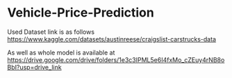 # Vehicle-Price-Prediction
Used Dataset link is as follows
https://www.kaggle.com/datasets/austinreese/craigslist-carstrucks-data

As well as whole model is available at
https://drive.google.com/drive/folders/1e3c3IPML5e6I4fxMo_cZEuy4rNB8oBbI?usp=drive_link
